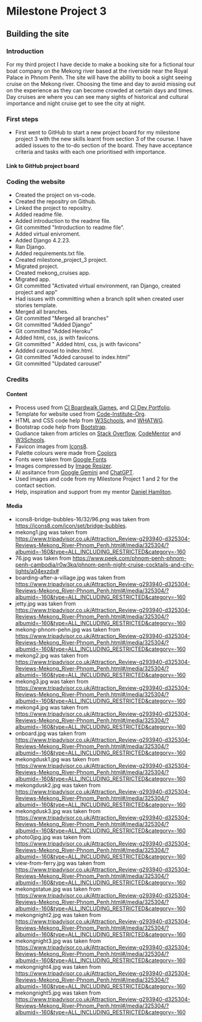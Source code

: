 # **Milestone Project 3** 

## Building the site

### Introduction

For my third project I have decide to make a booking site for a fictional tour boat company on the Mekong river based at the riverside near the Royal Palace in Phnom Penh. The site will have the ability to book a sight seeing cruise on the Mekong river. Choosing the time and day to avoid missing out on the experience as they can become crowded at certain days and times. Day cruises are where you can see many sights of historical and cultural importance and night cruise get to see the city at night.





### First steps

- First went to GitHub to start a new project board for my milestone project 3 with the new skills learnt from section 3 of the course. I have added  issues to the to-do section of the board. They have acceptance criteria and tasks with each one prioritised with importance.

#### Link to GitHub project board

### Coding the website

- Created the project on vs-code.
- Created the repositry on Github.
- Linked the project to repositry.
- Added readme file.
- Added introduction to the readme file. 
- Git committed "Introduction to readme file".
- Added virtual enivroment.
- Added Django 4.2.23.
- Ran Django.
- Added requirements.txt file.
- Created milestone_project_3 project.
- Migrated project.
- Created mekong_cruises app.
- Migrated app.
- Git committed "Activated virtual environment, ran Django, created project and app"
- Had issues with committing when a branch split when created user stories template.
- Merged all branches.
- Git committed "Merged all branches"
- Git committed "Added Django"
- Git committed "Added Heroku"
- Added html, css, js with favicons.
- Git committed " Added html, css, js with favicons"
- Addded carousel to index.html.
- Git committed "Added carousel to index.html"
- Git committed "Updated carousel"

### Credits

#### Content

- Process used from [CI Boardwalk Games](https://github.com/Code-Institute-Solutions/boardwalk-games-v1-sourcecode.git), and [CI Dev Portfolio](https://github.com/Code-Institute-Solutions/dev-portfolio.git).
- Template for website used from [Code-Institute-Org](https://github.com/Code-Institute-Org/ci-full-template).
- HTML and CSS code help from [W3Schools](https://www.w3schools.com/), and [WHATWG](https://whatwg.org/).
- Bootstrap code help from [Bootstrap](https://getbootstrap.com/).
- Gudiance taken from articles on [Stack Overflow](https://stackoverflow.com/), [CodeMentor](https://www.codementor.io/projects) and [W3Schools](https://www.w3schools.com/).
- Favicon images from [Icons8](https://www.icons8.com/).
- Palette colours were made from [Coolors](https://coolors.co/)
- Fonts were taken from [Google Fonts](https://fonts.google.com/)
- Images compressed by [Image Resizer](https://imageresizer.com/image-compressor).
- AI assitance from [Google Gemini](https://gemini.google.com) and [ChatGPT](https://chat.openai.com/).
- Used images and code from my Milestone Project 1 and 2 for the contact section.
- Help, inspiration and support from my mentor [Daniel Hamliton](https://github.com/dlhamilton).

#### Media

- icons8-bridge-bubbles-16/32/96.png was taken from https://icons8.com/icon/set/bridge-bubbles.
- mekong1.jpg was taken from https://www.tripadvisor.co.uk/Attraction_Review-g293940-d325304-Reviews-Mekong_River-Phnom_Penh.html#/media/325304/?albumid=-160&type=ALL_INCLUDING_RESTRICTED&category=-160
- 76.jpg was taken from https://www.peek.com/phnom-penh-phnom-penh-cambodia/r0w3kq/phnom-penh-night-cruise-cocktails-and-city-lights/a04exzdx#
- boarding-after-a-village.jpg was taken from https://www.tripadvisor.co.uk/Attraction_Review-g293940-d325304-Reviews-Mekong_River-Phnom_Penh.html#/media/325304/?albumid=-160&type=ALL_INCLUDING_RESTRICTED&category=-160
- jetty.jpg was taken from https://www.tripadvisor.co.uk/Attraction_Review-g293940-d325304-Reviews-Mekong_River-Phnom_Penh.html#/media/325304/?albumid=-160&type=ALL_INCLUDING_RESTRICTED&category=-160
- mekong-phnom-pehn.jpg was taken from https://www.tripadvisor.co.uk/Attraction_Review-g293940-d325304-Reviews-Mekong_River-Phnom_Penh.html#/media/325304/?albumid=-160&type=ALL_INCLUDING_RESTRICTED&category=-160
- mekong2.jpg was taken from https://www.tripadvisor.co.uk/Attraction_Review-g293940-d325304-Reviews-Mekong_River-Phnom_Penh.html#/media/325304/?albumid=-160&type=ALL_INCLUDING_RESTRICTED&category=-160
- mekong3.jpg was taken from https://www.tripadvisor.co.uk/Attraction_Review-g293940-d325304-Reviews-Mekong_River-Phnom_Penh.html#/media/325304/?albumid=-160&type=ALL_INCLUDING_RESTRICTED&category=-160
- mekong4.jpg was taken from https://www.tripadvisor.co.uk/Attraction_Review-g293940-d325304-Reviews-Mekong_River-Phnom_Penh.html#/media/325304/?albumid=-160&type=ALL_INCLUDING_RESTRICTED&category=-160
- onboard.jpg was taken from https://www.tripadvisor.co.uk/Attraction_Review-g293940-d325304-Reviews-Mekong_River-Phnom_Penh.html#/media/325304/?albumid=-160&type=ALL_INCLUDING_RESTRICTED&category=-160
- mekongdusk1.jpg was taken from https://www.tripadvisor.co.uk/Attraction_Review-g293940-d325304-Reviews-Mekong_River-Phnom_Penh.html#/media/325304/?albumid=-160&type=ALL_INCLUDING_RESTRICTED&category=-160
- mekongdusk2.jpg was taken from https://www.tripadvisor.co.uk/Attraction_Review-g293940-d325304-Reviews-Mekong_River-Phnom_Penh.html#/media/325304/?albumid=-160&type=ALL_INCLUDING_RESTRICTED&category=-160
- mekongdusk3.jpg was taken from https://www.tripadvisor.co.uk/Attraction_Review-g293940-d325304-Reviews-Mekong_River-Phnom_Penh.html#/media/325304/?albumid=-160&type=ALL_INCLUDING_RESTRICTED&category=-160
- photo0jpg.jpg was taken from https://www.tripadvisor.co.uk/Attraction_Review-g293940-d325304-Reviews-Mekong_River-Phnom_Penh.html#/media/325304/?albumid=-160&type=ALL_INCLUDING_RESTRICTED&category=-160
- view-from-ferry.jpg was taken from https://www.tripadvisor.co.uk/Attraction_Review-g293940-d325304-Reviews-Mekong_River-Phnom_Penh.html#/media/325304/?albumid=-160&type=ALL_INCLUDING_RESTRICTED&category=-160
- mekongstatue.jpg was taken from https://www.tripadvisor.co.uk/Attraction_Review-g293940-d325304-Reviews-Mekong_River-Phnom_Penh.html#/media/325304/?albumid=-160&type=ALL_INCLUDING_RESTRICTED&category=-160
- mekongnight2.jpg was taken from https://www.tripadvisor.co.uk/Attraction_Review-g293940-d325304-Reviews-Mekong_River-Phnom_Penh.html#/media/325304/?albumid=-160&type=ALL_INCLUDING_RESTRICTED&category=-160
- mekongnight3.jpg was taken from https://www.tripadvisor.co.uk/Attraction_Review-g293940-d325304-Reviews-Mekong_River-Phnom_Penh.html#/media/325304/?albumid=-160&type=ALL_INCLUDING_RESTRICTED&category=-160
- mekongnight4.jpg was taken from https://www.tripadvisor.co.uk/Attraction_Review-g293940-d325304-Reviews-Mekong_River-Phnom_Penh.html#/media/325304/?albumid=-160&type=ALL_INCLUDING_RESTRICTED&category=-160
- mekongnight5.jpg was taken from https://www.tripadvisor.co.uk/Attraction_Review-g293940-d325304-Reviews-Mekong_River-Phnom_Penh.html#/media/325304/?albumid=-160&type=ALL_INCLUDING_RESTRICTED&category=-160